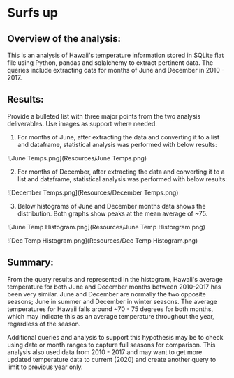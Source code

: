 # Surfs up

## Overview of the analysis: 
This is an analysis of Hawaii's temperature information stored in SQLite flat file using Python, pandas and sqlalchemy to extract pertinent data.  The queries include extracting data for months of June and December in 2010 - 2017.  

## Results: 
Provide a bulleted list with three major points from the two analysis deliverables. Use images as support where needed.

1. For months of June, after extracting the data and converting it to a list and dataframe, statistical analysis was performed with below results:

![June Temps.png](Resources/June Temps.png)

2. For months of December, after extracting the data and converting it to a list and dataframe, statistical analysis was performed with below results:

![December Temps.png](Resources/December Temps.png)

3. Below histograms of June and December months data shows the distribution.  Both graphs show peaks at the mean average of ~75.

![June Temp Histogram.png](Resources/June Temp Historgram.png)

![Dec Temp Histogram.png](Resources/Dec Temp Histogram.png)

## Summary: 
From the query results and represented in the histogram, Hawaii's average temperature for both June and December months between 2010-2017 has been very similar.  June and December are normally the two opposite seasons; June in summer and December in winter seasons.  The average temperatures for Hawaii falls around ~70 - 75 degrees for both months, which may indicate this as an average temperature throughout the year, regardless of the season.

Additional queries and analysis to support this hypothesis may be to check using date or month ranges to capture full seasons for comparison.  This analysis also used data from 2010 - 2017 and may want to get more updated temperature data to current (2020) and create another query to limit to previous year only.